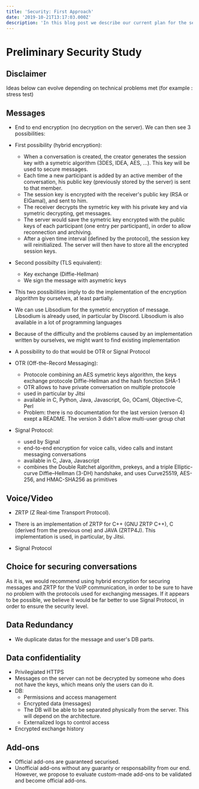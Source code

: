 ```yaml
---
title: 'Security: First Approach'
date: '2019-10-21T13:17:03.000Z'
description: 'In this blog post we describe our current plan for the security measures of the project, both physical and virtual.'
---
```


# Preliminary Security Study

## Disclaimer

Ideas below can evolve depending on technical problems met (for example : stress test)

## Messages

- End to end encryption (no decryption on the server). We can then see 3 possibilities:
- First possibility (hybrid encryption):

  - When a conversation is created, the creator generates the session key with a symetric algorithm (3DES, IDEA, AES, ...). This key will be used to secure messages.
  - Each time a new participant is added by an active member of the conversation, his public key (previously stored by the server) is sent to that member.
  - The session key is encrypted with the receiver's public key (RSA or ElGamal), and sent to him.
  - The receiver decrypts the symetric key with his private key and via symetric decrypting, get messages.
  - The server would save the symetric key encrypted with the public keys of each participant (one entry per participant), in order to allow reconnection and archiving.
  - After a given time interval (defined by the protocol), the session key will reinitialized. The server will then have to store all the encrypted session keys.

- Second possibilty (TLS equivalent):

  - Key exchange (Diffie-Hellman)
  - We sign the message with asymetric keys

- This two possibilities imply to do the implementation of the encryption algorithm by ourselves, at least partially.
- We can use Libsodium for the symetric encryption of message. Libsodium is already used, in particular by Discord. Libsodium is also available in a lot of programming languages

- Because of the difficulty and the problems caused by an implementation written by ourselves, we might want to find existing implementation
- A possibility to do that would be OTR or Signal Protocol

- OTR (Off-the-Record Messaging):

  - Protocole combining an AES symetric keys algorithm, the keys exchange protocole Diffie-Hellman and the hash fonction SHA-1
  - OTR allows to have private conversation on multiple protocole
  - used in particular by Jitsi
  - available in C, Python, Java, Javascript, Go, OCaml, Objective-C, Perl
  - Problem: there is no documentation for the last version (verson 4) exept a README. The version 3 didn't allow multi-user group chat

- Signal Protocol:
  - used by Signal
  - end-to-end encryption for voice calls, video calls and instant messaging conversations
  - available in C, Java, Javascript
  - combines the Double Ratchet algorithm, prekeys, and a triple Elliptic-curve Diffie–Hellman (3-DH) handshake, and uses Curve25519, AES-256, and HMAC-SHA256 as primitives

## Voice/Video

- ZRTP (Z Real-time Transport Protocol).
- There is an implementation of ZRTP for C++ (GNU ZRTP C++), C (derived from the previous one) and JAVA (ZRTP4J). This implementation is used, in particular, by Jitsi.

- Signal Protocol

## Choice for securing conversations

As it is, we would recommend using hybrid encryption for securing messages and ZRTP for the VoIP communication, in order to be sure to have no problem with the protocols used for exchanging messages.
If it appears to be possible, we believe it would be far better to use Signal Protocol, in order to ensure the security level.

## Data Redundancy

- We duplicate datas for the message and user's DB parts.

## Data confidentiality

- Privilegiated HTTPS
- Messages on the server can not be decrypted by someone who does not have the keys, which means only the users can do it.
- DB:
  - Permissions and access management
  - Encrypted data (messages)
  - The DB will be able to be separated physically from the server. This will depend on the architecture.
  - Externalized logs to control access
- Encrypted exchange history

## Add-ons

- Official add-ons are guaranteed securised.
- Unofficial add-ons without any guaranty or responsability from our end. However, we propose to evaluate custom-made add-ons to be validated and become official add-ons.
